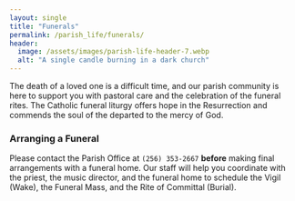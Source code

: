 ```yaml
---
layout: single
title: "Funerals"
permalink: /parish_life/funerals/
header:
  image: /assets/images/parish-life-header-7.webp
  alt: "A single candle burning in a dark church"
---
```


The death of a loved one is a difficult time, and our parish community is here to support you with pastoral care and the celebration of the funeral rites. The Catholic funeral liturgy offers hope in the Resurrection and commends the soul of the departed to the mercy of God.

### Arranging a Funeral
Please contact the Parish Office at `(256) 353-2667` **before** making final arrangements with a funeral home. Our staff will help you coordinate with the priest, the music director, and the funeral home to schedule the Vigil (Wake), the Funeral Mass, and the Rite of Committal (Burial).
